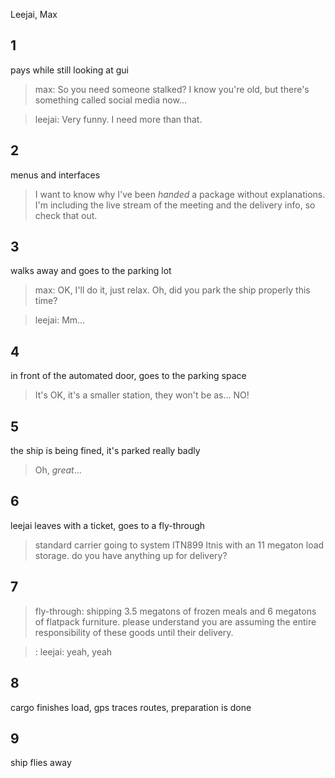 Leejai, Max

## 1

pays while still looking at gui

> max: So you need someone stalked? I know you're old, but there's something called social media now…

> leejai: Very funny. I need more than that.

## 2

menus and interfaces

> I want to know why I've been *handed* a package without explanations. I'm including the live stream of the meeting and the delivery info, so check that out.

## 3

walks away and goes to the parking lot

> max: OK, I'll do it, just relax. Oh, did you park the ship properly this time?

> leejai: Mm...

## 4

in front of the automated door, goes to the parking space

> It's OK, it's a smaller station, they won't be as... NO!

## 5

the ship is being fined, it's parked really badly

> Oh, *great*...

## 6

leejai leaves with a ticket, goes to a fly-through

> standard carrier going to system ITN899 Itnis with an 11 megaton load storage. do you have anything up for delivery?

## 7

> fly-through: shipping 3.5 megatons of frozen meals and 6 megatons of flatpack furniture. please understand you are assuming the entire responsibility of these goods until their delivery.

> : leejai: yeah, yeah

## 8

cargo finishes load, gps traces routes, preparation is done

## 9

ship flies away

